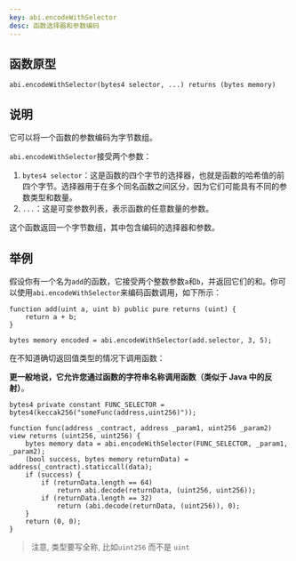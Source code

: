 ```yaml
---
key: abi.encodeWithSelector
desc: 函数选择器和参数编码
---
```


## 函数原型

```solidity
abi.encodeWithSelector(bytes4 selector, ...) returns (bytes memory)
```

## 说明

它可以将一个函数的参数编码为字节数组。

`abi.encodeWithSelector`接受两个参数：

1. `bytes4 selector`：这是函数的四个字节的选择器，也就是函数的哈希值的前四个字节。选择器用于在多个同名函数之间区分，因为它们可能具有不同的参数类型和数量。
2. `...`：这是可变参数列表，表示函数的任意数量的参数。

这个函数返回一个字节数组，其中包含编码的选择器和参数。



## 举例

假设你有一个名为`add`的函数，它接受两个整数参数`a`和`b`，并返回它们的和。你可以使用`abi.encodeWithSelector`来编码函数调用，如下所示：

```solidity
function add(uint a, uint b) public pure returns (uint) {
    return a + b;
}

bytes memory encoded = abi.encodeWithSelector(add.selector, 3, 5);

```



在不知道确切返回值类型的情况下调用函数：

**更一般地说，它允许您通过函数的字符串名称调用函数（类似于 Java 中的反射）**。

```solidity
bytes4 private constant FUNC_SELECTOR = bytes4(keccak256("someFunc(address,uint256)"));

function func(address _contract, address _param1, uint256 _param2) view returns (uint256, uint256) {
    bytes memory data = abi.encodeWithSelector(FUNC_SELECTOR, _param1, _param2);
    (bool success, bytes memory returnData) = address(_contract).staticcall(data);
    if (success) {
        if (returnData.length == 64)
            return abi.decode(returnData, (uint256, uint256));
        if (returnData.length == 32)
            return (abi.decode(returnData, (uint256)), 0);
    }
    return (0, 0);
}
```

>注意, 类型要写全称, 比如`uint256` 而不是 `uint`
